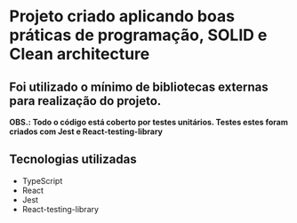 # Projeto criado aplicando boas práticas de programação, SOLID e Clean architecture

## Foi utilizado o mínimo de bibliotecas externas para realização do projeto.

**OBS.: Todo o código está coberto por testes unitários. Testes estes foram criados com Jest e React-testing-library**


## Tecnologias utilizadas

- TypeScript
- React
- Jest
- React-testing-library
